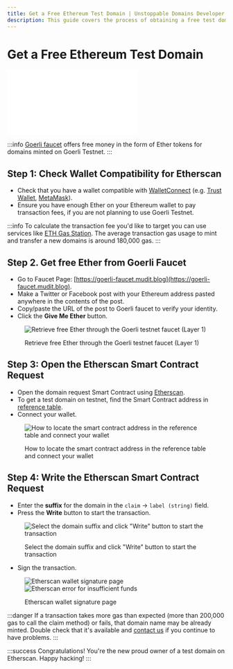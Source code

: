 ```yaml
---
title: Get a Free Ethereum Test Domain | Unstoppable Domains Developer Portal
description: This guide covers the process of obtaining a free test domain, through direct smart contract calling on Etherscan.
---
```


# Get a Free Ethereum Test Domain

<embed src="/snippets/_test-domain-explain.md" />

:::info
[Goerli faucet](https://goerli-faucet.slock.it/) offers free money in the form of Ether tokens for domains minted on Goerli Testnet.
:::

## Step 1: Check Wallet Compatibility for Etherscan

- Check that you have a wallet compatible with [WalletConnect](https://walletconnect.org/wallets) (e.g. [Trust Wallet](https://trustwallet.com), [MetaMask](https://metamask.io)).
- Ensure you have enough Ether on your Ethereum wallet to pay transaction fees, if you are not planning to use Goerli Testnet.

:::info
To calculate the transaction fee you'd like to target you can use services like [ETH Gas Station](https://ethgasstation.info/calculatorTxV.php). The average transaction gas usage to mint and transfer a new domains is around 180,000 gas.
:::

## Step 2. Get free Ether from Goerli Faucet

- Go to Faucet Page: [https://goerli-faucet.mudit.blog](https://goerli-faucet.mudit.blog).
- Make a Twitter or Facebook post with your Ethereum address pasted anywhere in the contents of the post.
- Copy/paste the URL of the post to Goerli faucet to verify your identity.
- Click the **Give Me Ether** button.

<figure>

![Retrieve free Ether through the Goerli testnet faucet (Layer 1)](/images/goerli-faucet-free-ether.png)

<figcaption>Retrieve free Ether through the Goerli testnet faucet (Layer 1)</figcaption>
</figure>

## Step 3: Open the Etherscan Smart Contract Request

- Open the domain request Smart Contract using [Etherscan](https://etherscan.io/address/0x1fC985cAc641ED5846b631f96F35d9b48Bc3b834#writeContract).
- To get a test domain on testnet, find the Smart Contract address in [reference table](../../developer-toolkit/smart-contracts/cns-smart-contracts.md).
- Connect your wallet.

<figure>

![How to locate the smart contract address in the reference table and connect your wallet](/images/etherscan-steps-test-domain.png)

<figcaption>How to locate the smart contract address in the reference table and connect your wallet</figcaption>
</figure>

## Step 4: Write the Etherscan Smart Contract Request

- Enter the **suffix** for the domain in the `claim` -> `label (string)` field.
- Press the **Write** button to start the transaction.

<figure>

![Select the domain suffix and click "Write" button to start the transaction](/images/step-3.png)

<figcaption>Select the domain suffix and click "Write" button to start the transaction</figcaption>
</figure>

- Sign the transaction.

<figure>

![Etherscan wallet signature page](/images/step-4-etherscan-claim-domain-small.png '#display=inline-block;padding=15px;width=30%;')![Etherscan error for insufficient funds](/images/step-4-1-etherscan-claim-domain-small.png '#display=inline-block;padding=15px;width=25%;')

<figcaption>Etherscan wallet signature page</figcaption>
</figure>

:::danger
If a transaction takes more gas than expected (more than 200,000 gas to call the claim method) or fails, that domain name may be already minted. Double check that it's available and [contact us](https://discord.gg/b6ZVxSZ9Hn) if you continue to have problems.
:::

:::success Congratulations!
You're the new proud owner of a test domain on Etherscan. Happy hacking!
:::
